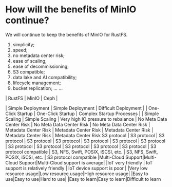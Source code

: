 # How will the benefits of MinIO continue?

We will continue to keep the benefits of MinIO for RustFS.

1. simplicity;
2. speed;
3. no metadata center risk;
4. ease of scaling;
5. ease of decommissioning;
6. S3 compatible;
7. data lake and AI compatibility;
8. lifecycle management;
9. bucket replication;
... ...

| RustFS | MinIO | Ceph | 

| Simple Deployment | Simple Deployment | Difficult Deployment |
| One-Click Startup | One-Click Startup | Complex Startup Processes |
| Simple Scaling | Simple Scaling | Very high IO pressure to rebalance | No Meta Data Center Risk | No Meta Data Center Risk | No Meta Data Center Risk
| Metadata Center Risk | Metadata Center Risk | Metadata Center Risk | Metadata Center Risk | Metadata Center Risk
S3 protocol | S3 protocol | S3 protocol | S3 protocol | S3 protocol | S3 protocol | S3 protocol | S3 protocol | S3 protocol | S3 protocol | S3 protocol | S3 protocol
| S3 protocol | S3 protocol compatible | S3, NFS, Swift, POSIX, iSCSI, etc. | S3, NFS, Swift, POSIX, iSCSI, etc. | S3 protocol compatible
|Multi-Cloud Support|Multi-Cloud Support|Multi-Cloud support is average|
|IoT very friendly | IoT support is relatively friendly | IoT device support is poor |
|Very low resource usage|Low resource usage|High resource usage|
|Easy to use|Easy to use|Hard to use|
|Easy to learn|Easy to learn|Difficult to learn



